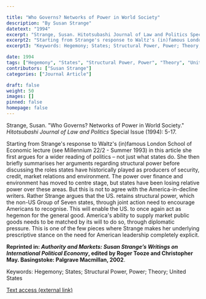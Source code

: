 ```yaml
---

title: "Who Governs? Networks of Power in World Society"
description: "By Susan Strange"
datetext: "1994"
excerpt: "Strange, Susan. Hitotsubashi Journal of Law and Politics Special Issue (1994): 5-17."
excerpt2: "Starting from Strange's response to Waltz's (in)famous London School of Economic lecture (see Millennium 22/2 - Summer 1993) in this article she first argues for a wider reading of politics – not just what states do. She then briefly summarises her arguments regarding structural power before discussing the roles states have historically played as producers of security, credit, market relations and environment. The power over finance and environment has moved to centre stage, but states have been losing relative power over these areas. But this is not to agree with the America-in-decline writers. Rather Strange argues that the US. retains structural power, which the non-US Group of Seven states, through joint action need to encourage Americans to recognise. This will enable the US. to once again act as hegemon for the general good. America's ability to supply market public goods needs to be matched by its will to do so, through diplomatic pressure. This is one of the few pieces where Strange makes her underlying prescriptive stance on the need for American leadership completely explicit. Reprinted in: Authority and Markets: Susan Strange’s Writings on International Political Economy, edited by Roger Tooze and Christopher May. Basingstoke: Palgrave Macmillan, 2002."
excerpt3: "Keywords: Hegemony; States; Structural Power, Power; Theory; United States"

date: 1994
tags: ["Hegemony", "States", "Structural Power, Power", "Theory", "United States", "1990's"]
contributors: ["Susan Strange"]
categories: ["Journal Article"]

draft: false
weight: 50
images: []
pinned: false
homepage: false
---
```


Strange, Susan. "Who Governs? Networks of Power in World Society." *Hitotsubashi Journal of Law and Politics* Special Issue (1994): 5-17.

Starting from Strange's response to Waltz's (in)famous London School of Economic lecture (see Millennium 22/2 - Summer 1993) in this article she first argues for a wider reading of politics – not just what states do. She then briefly summarises her arguments regarding structural power before discussing the roles states have historically played as producers of security, credit, market relations and environment. The power over finance and environment has moved to centre stage, but states have been losing relative power over these areas. But this is not to agree with the America-in-decline writers. Rather Strange argues that the US. retains structural power, which the non-US Group of Seven states, through joint action need to encourage Americans to recognise. This will enable the US. to once again act as hegemon for the general good. America's ability to supply market public goods needs to be matched by its will to do so, through diplomatic pressure. This is one of the few pieces where Strange makes her underlying prescriptive stance on the need for American leadership completely explicit.

**Reprinted in: *Authority and Markets: Susan Strange’s Writings on International Political Economy*, edited by Roger Tooze and Christopher May. Basingstoke: Palgrave Macmillan, 2002**.

Keywords: Hegemony; States; Structural Power, Power; Theory; United States

[Text access (external link)](http://hermes-ir.lib.hit-u.ac.jp/hermes/ir/re/8191/HJlaw0220S00050.pdf)
